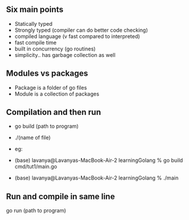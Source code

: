 ## Six main points

- Statically typed
- Strongly typed (compiler can do better code checking)
- compiled language (v fast compared to interpreted)
- fast compile time
- built in concurrency (go routines)
- simplicity.. has garbage collection as well

## Modules vs packages
- Package is a folder of go files
- Module is a collection of packages

## Compilation and then run
- go build (path to program)
- ./(name of file)

- eg:
- (base) lavanya@Lavanyas-MacBook-Air-2 learningGolang % go build cmd/tut1/main.go
- (base) lavanya@Lavanyas-MacBook-Air-2 learningGolang % ./main


## Run and compile in same line
go run (path to program)
